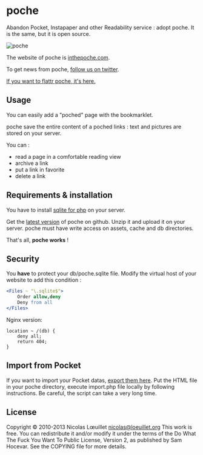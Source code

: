 # poche
Abandon Pocket, Instapaper and other Readability service : adopt poche. It is the same, but it is open source.

![poche](http://inthepoche.com/img/logo.png)

The website of poche is [inthepoche.com](http://inthepoche.com).

To get news from poche, [follow us on twitter](http://twitter.com/getpoche).

[If you want to flattr poche, it's here.](https://flattr.com/thing/1225780/nicosombpoche-on-GitHub)

## Usage
You can easily add a "poched" page with the bookmarklet.

poche save the entire content of a poched links : text and pictures are stored on your server.

You can :
* read a page in a comfortable reading view
* archive a link
* put a link in favorite
* delete a link

## Requirements & installation
You have to install [sqlite for php](http://www.php.net/manual/en/book.sqlite.php) on your server.

Get the [latest version](https://github.com/nicosomb/poche) of poche on github. Unzip it and upload it on your server. poche must have write access on assets, cache and db directories.

That's all, **poche works** !

## Security
You **have** to protect your db/poche.sqlite file. Modify the virtual host of your website to add this condition :
```apache
<Files ~ "\.sqlite$">
    Order allow,deny
    Deny from all
</Files>
```

Nginx version:
```nginx
location ~ /(db) {
    deny all;
    return 404;
}
```

## Import from Pocket

If you want to import your Pocket datas, [export them here](https://getpocket.com/export). Put the HTML file in your poche directory, execute import.php file locally by following instructions. Be careful, the script can take a very long time.

## License
Copyright © 2010-2013 Nicolas Lœuillet <nicolas@loeuillet.org>
This work is free. You can redistribute it and/or modify it under the
terms of the Do What The Fuck You Want To Public License, Version 2,
as published by Sam Hocevar. See the COPYING file for more details.
